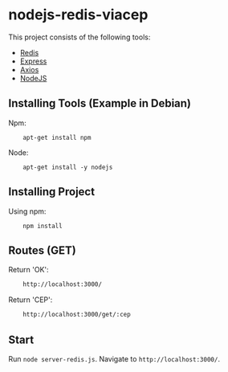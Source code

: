 # nodejs-redis-viacep
This project consists of the following tools:
 - [Redis](https://github.com/NodeRedis/node-redis)
 - [Express](https://github.com/expressjs/express)
 - [Axios](https://github.com/axios/axios)
 - [NodeJS](https://github.com/nodejs/node)

## Installing Tools (Example in Debian)
Npm:
```npm
    apt-get install npm 
```
Node:
```npm
    apt-get install -y nodejs 
```

## Installing Project
Using npm:
```npm
    npm install
```

## Routes (GET)
Return 'OK':
```txt
    http://localhost:3000/
```
Return 'CEP':
```txt
    http://localhost:3000/get/:cep
```

## Start
Run `node server-redis.js`. Navigate to `http://localhost:3000/`.

